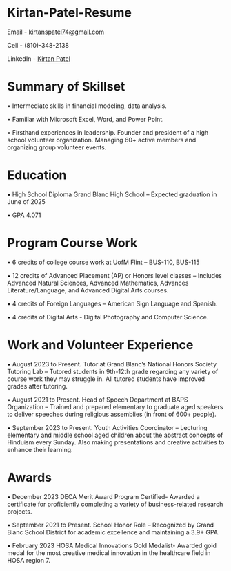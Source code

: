 # Kirtan-Patel-Resume
Email - kirtanspatel74@gmail.com

Cell - (810)-348-2138

LinkedIn - [Kirtan Patel](https://www.linkedin.com/in/kirtan-patel-a2158b295)

<h1>Summary of Skillset</h1> 
•	Intermediate skills in financial modeling, data analysis.

•	Familiar with Microsoft Excel, Word, and Power Point.

•	Firsthand experiences in leadership. Founder and president of a high school volunteer organization. Managing 60+ active members and organizing group volunteer events.

<h1>Education</h1> 
•	High School Diploma Grand Blanc High School – Expected graduation in June of 2025

•	GPA 4.071

<h1>Program Course Work</h1> 
•	6 credits of college course work at UofM Flint – BUS-110, BUS-115

•	12 credits of Advanced Placement (AP) or Honors level classes – Includes Advanced Natural Sciences, Advanced Mathematics, Advances Literature/Language, and Advanced Digital Arts courses.

•	4 credits of Foreign Languages – American Sign Language and Spanish.

•	4 credits of Digital Arts - Digital Photography and Computer Science.

<h1>Work and Volunteer Experience</h1> 
•	August 2023 to Present. Tutor at Grand Blanc’s National Honors Society Tutoring Lab – Tutored students in 9th-12th grade regarding any variety of course work they may struggle in. All tutored students have improved grades after tutoring.

•	August 2021 to Present. Head of Speech Department at BAPS Organization – Trained and prepared elementary to graduate aged speakers to deliver speeches during religious assemblies (in front of 600+ people).

•	September 2023 to Present. Youth Activities Coordinator – Lecturing elementary and middle school aged children about the abstract concepts of Hinduism every Sunday. Also making presentations and creative activities to enhance their learning.

<h1>Awards</h1> 
•	December 2023 DECA Merit Award Program Certified- Awarded a certificate for proficiently completing a variety of business-related research projects. 

•	September 2021 to Present. School Honor Role – Recognized by Grand Blanc School District for academic excellence and maintaining a 3.9+ GPA. 

•	February 2023 HOSA Medical Innovations Gold Medalist- Awarded gold medal for the most creative medical innovation in the healthcare field in HOSA region 7.
